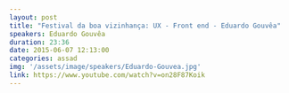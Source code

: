 ```yaml
---
layout: post
title: "Festival da boa vizinhança: UX - Front end - Eduardo Gouvêa"
speakers: Eduardo Gouvêa
duration: 23:36
date: 2015-06-07 12:13:00
categories: assad
img: '/assets/image/speakers/Eduardo-Gouvea.jpg'
link: https://www.youtube.com/watch?v=on28F87Koik
---
```

